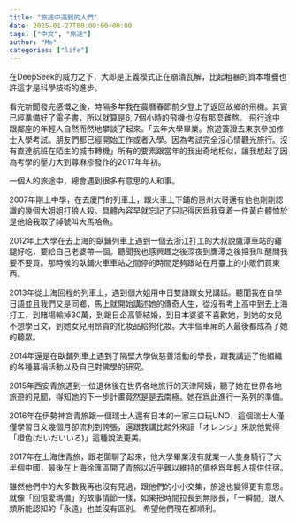```yaml
---
title: "旅途中遇到的人們"
date: 2025-01-27T00:00:00+00:00
tags: ["中文", "旅途"]
author: "Me"
categories: ["life"]
---
```


在DeepSeek的威力之下，大即是正義模式正在崩潰瓦解，比起粗暴的資本堆疊也許這才是科學技術的進步。

看完新聞發完感慨之後，時隔多年我在農曆春節前夕登上了返回故鄉的飛機。其實已經準備好了電子書，所以就算是6, 7個小時的飛機也沒有那麼難熬。
飛行途中跟鄰座的年輕人自然而然地攀談了起來。「去年大學畢業。旅遊簽證去東京參加修士入學考試。朋友們都已經開始工作或者入學。因為考試完全沒心情觀光旅行。沒有直達航班在陌生的城市轉機」所有的要素跟當年的我出奇地相似，讓我想起了因為考學的壓力大到蕁麻疹發作的2017年年初。

一個人的旅途中，總會遇到很多有意思的人和事。

2007年剛上中學，在去廈門的列車上，跟火車上下鋪的惠州大哥還有他也剛剛認識的幾個大姐姐打狼人殺。具體內容早就忘記了只記得因爲我穿着一件黃白體恤於是他給我取了綽號叫大馬哈魚。

2012年上大學在去上海的臥鋪列車上遇到一個去浙江打工的大叔說鷹潭車站的雞腿好吃，要給自己老婆帶一個。聽聞我也感興趣之後深夜到鷹潭之後把我叫醒問我要不要買。那時候的臥鋪火車車站之間停的時間足夠跟站在月臺上的小販們買東西。

2013年從上海回程的列車上，遇到個大姐用中日雙語跟女兒講話。聽聞我在自學日語並且我們又是同鄉，馬上就開始講述她的傳奇人生，從沒有考上高中到去上海打工，到賭場輸掉30萬，到跟日企高管結婚，到日本婆婆不喜歡她，到她的女兒不想學日文，到她女兒用昂貴的化妝品給狗化妝。大半個車廂的人最後都成為了她的聽眾。

2014年還是在臥鋪列車上遇到了隔壁大學做慈善活動的學長，跟我講述了他組織的各種募捐活動以及自己對佛學的研究。

2015年西安青旅遇到一位退休後在世界各地旅行的天津阿姨，聽了她在世界各地旅遊的見聞，得知她的下一步計畫竟然是是去南極。她在爲此進行一系列的準備。

2016年在伊勢神宮青旅跟一個瑞士人還有日本的一家三口玩UNO，這個瑞士人僅僅學習日文幾個月卻流利到誇張，還跟我講比起外來語「オレンジ」來說他覺得「橙色(だいだいいろ)」這種說法更美。

2017年在上海住青旅，跟老闆聊了起來，他大學畢業沒有就業一人隻身騎行了大半個中國，最後在上海徐匯區開了青旅以近乎難以維持的價格爲年輕人提供住宿。

雖然他們中的大多數我再也沒有見過，跟他們的小小交集，旅途也變得更有意思。就像「回憶愛瑪儂」的故事情節一樣，如果把時間拉長到無限長，「一瞬間」跟人類所能認知的「永遠」也並沒有區別。
希望他們現在都順利。
